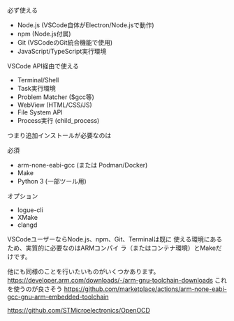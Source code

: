必ず使える
  - Node.js (VSCode自体がElectron/Node.jsで動作)
  - npm (Node.js付属)
  - Git (VSCodeのGit統合機能で使用)
  - JavaScript/TypeScript実行環境

  VSCode API経由で使える
  - Terminal/Shell
  - Task実行環境
  - Problem Matcher ($gcc等)
  - WebView (HTML/CSS/JS)
  - File System API
  - Process実行 (child_process)

  つまり追加インストールが必要なのは

  必須
  - arm-none-eabi-gcc (または Podman/Docker)
  - Make
  - Python 3 (一部ツール用)

  オプション
  - logue-cli
  - XMake
  - clangd

  VSCodeユーザーならNode.js、npm、Git、Terminalは既に
  使える環境にあるため、実質的に必要なのはARMコンパイ
  ラ（またはコンテナ環境）とMakeだけです。

  他にも同様のことを行いたいものがいくつかあります。
https://developer.arm.com/downloads/-/arm-gnu-toolchain-downloads
これを使うのが良さそう
https://github.com/marketplace/actions/arm-none-eabi-gcc-gnu-arm-embedded-toolchain

https://github.com/STMicroelectronics/OpenOCD
